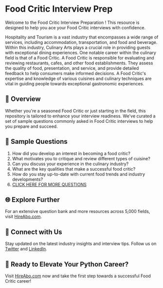 # Food Critic Interview Prep

Welcome to the Food Critic Interview Preparation ! This resource is designed to help you ace your Food Critic interviews with confidence.

Hospitality and Tourism is a vast industry that encompasses a wide range of services, including accommodation, transportation, and food and beverage. Within this industry, Culinary Arts plays a crucial role in providing guests with exceptional dining experiences. One notable career within the culinary field is that of a Food Critic. A Food Critic is responsible for evaluating and reviewing restaurants, cafes, and other food establishments. They assess the quality of food, presentation, and service, and provide detailed feedback to help consumers make informed decisions. A Food Critic's expertise and knowledge of various cuisines and culinary techniques are vital in guiding people towards exceptional gastronomic experiences.

## 🚀 Overview

Whether you're a seasoned Food Critic or just starting in the field, this repository is tailored to enhance your interview readiness. We've curated a set of sample questions commonly asked in Food Critic interviews to help you prepare and succeed.

## 📝 Sample Questions

1. How did you develop an interest in becoming a food critic?
2. What motivates you to critique and review different types of cuisine?
3. Can you discuss your experience in the culinary industry?
4. What are the key qualities that make a successful food critic?
5. How do you stay up-to-date with current food trends and industry developments?
6. [CLICK HERE FOR MORE QUESTIONS](https://hireabo.com/job/11_2_17/Food%20Critic)

## 🌐 Explore Further

For an extensive question bank and more resources across 5,000 fields, visit [HireAbo.com](https://www.hireabo.com).

## 📱 Connect with Us

Stay updated on the latest industry insights and interview tips. Follow us on [Twitter](https://twitter.com/hireabo) and [LinkedIn](https://www.linkedin.com/in/hire-abo-3609972a8/).

## 🚀 Ready to Elevate Your Python Career?

Visit [HireAbo.com](https://www.hireabo.com) now and take the first step towards a successful Food Critic career!